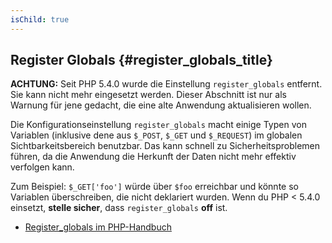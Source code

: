 ```yaml
---
isChild: true
---
```


## Register Globals {#register_globals_title}

**ACHTUNG:** Seit PHP 5.4.0 wurde die Einstellung `register_globals` entfernt. Sie kann nicht mehr eingesetzt werden. Dieser Abschnitt ist nur als Warnung für jene gedacht, die eine alte Anwendung aktualisieren wollen.

Die Konfigurationseinstellung `register_globals` macht einige Typen von Variablen (inklusive dene aus `$_POST`, `$_GET` und `$_REQUEST`) im globalen Sichtbarkeitsbereich benutzbar. Das kann schnell zu Sicherheitsproblemen führen, da die Anwendung die Herkunft der Daten nicht mehr effektiv verfolgen kann.

Zum Beispiel: `$_GET['foo']` würde über `$foo` erreichbar und könnte so Variablen überschreiben, die nicht deklariert wurden. Wenn du PHP < 5.4.0 einsetzt, __stelle sicher__, dass `register_globals` __off__ ist.

* [Register_globals im PHP-Handbuch](http://www.php.net/manual/de/security.globals.php)
